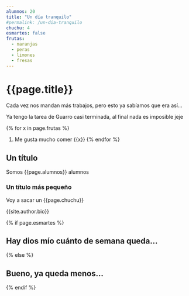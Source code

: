 ```yaml
---
alumnos: 20
title: "Un día tranquilo"
#permalink: /un-dia-tranquilo
chuchu: 4
esmartes: false
frutas:
  - naranjas
  - peras
  - limones
  - fresas
---
```


# {{page.title}}

Cada vez nos mandan más trabajos, pero esto ya sabíamos que era así...

Ya tengo la tarea de Guarro casi terminada, al final nada es imposible jeje

{% for x in page.frutas %}
1. Me gusta mucho comer {{x}}
{% endfor %}

<h2>Un título</h2>

Somos {{page.alumnos}} alumnos

<h3>Un título más pequeño</h3>

Voy a sacar un {{page.chuchu}}

{{site.author.bio}}

{% if page.esmartes %}
## Hay dios mío cuánto de semana queda...
 
{% else %}
## Bueno, ya queda menos...

{% endif %}